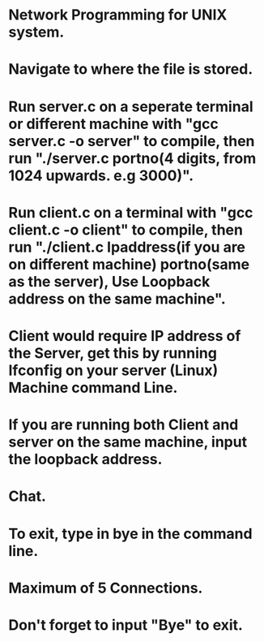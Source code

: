 # Network Programming for UNIX system.
# Navigate to where the file is stored.
# Run server.c on a seperate terminal or different machine with "gcc server.c -o server" to compile, then run "./server.c portno(4 digits, from 1024 upwards. e.g 3000)".
# Run client.c on a terminal with "gcc client.c -o client" to compile, then run "./client.c Ipaddress(if you are on different machine) portno(same as the server), Use Loopback address on the same machine".
# Client would require IP address of the Server, get this by running Ifconfig on your server (Linux) Machine command Line.
# If you are running both Client and server on the same machine, input the loopback address.
# Chat.
# To exit, type in bye in the command line.
# Maximum of 5 Connections.

# Don't forget to input "Bye" to exit.

